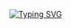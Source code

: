 


<div>
  <a href="https://git.io/typing-svg"><img src="https://readme-typing-svg.demolab.com?font=Fira+Code&weight=6000&size=28&duration=5304&pause=1000&color36BCF7FF&background=FFD22800&center=true&vCenter=true&width=850&lines=Hello,+I'm+Hannah,+Welcome+to+My+Profile!+;I+am+a+Frontend+Developer+;Always+learning+new+things" alt="Typing SVG" /></a>
</div>















